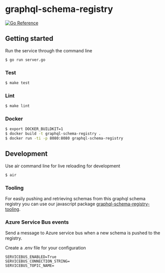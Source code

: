 # graphql-schema-registry
[![Go Reference](https://pkg.go.dev/badge/github.com/basselalaraaj/graphql-schema-registry.svg)](https://pkg.go.dev/github.com/basselalaraaj/graphql-schema-registry)

## Getting started

Run the service through the command line

```bash
$ go run server.go
```

### Test

```bash
$ make test
```

### Lint

```bash
$ make lint
```

### Docker

```bash
$ export DOCKER_BUILDKIT=1
$ docker build -t graphql-schema-registry .
$ docker run -ti -p 8080:8080 graphql-schema-registry
```

## Development

Use air command line for live reloading for development
```bash
$ air
```

### Tooling

For easily pushing and retrieving schemas from this graphql schema registry you can use our javascript package [graphql-schema-registry-tooling](https://github.com/basselalaraaj/graphql-schema-registry-tooling).

### Azure Service Bus events

Send a message to Azure service bus when a new schema is pushed to the registry.

Create a .env file for your configuration

```env
SERVICEBUS_ENABLED=True
SERVICEBUS_CONNECTION_STRING=
SERVICEBUS_TOPIC_NAME=
```
